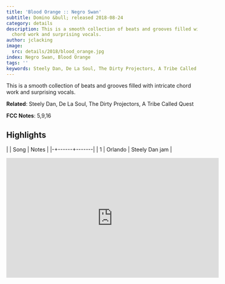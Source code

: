 ```yaml
---
title: 'Blood Orange :: Negro Swan'
subtitle: Domino &bull; released 2018-08-24
category: details
description: This is a smooth collection of beats and grooves filled with intricate
  chord work and surprising vocals.
author: jclacking
image:
  src: details/2018/blood_orange.jpg
index: Negro Swan, Blood Orange
tags: ''
keywords: Steely Dan, De La Soul, The Dirty Projectors, A Tribe Called Quest, Domino
---
```

This is a smooth collection of beats and grooves filled with intricate chord work and surprising vocals.<!--more-->

**Related**: Steely Dan, De La Soul, The Dirty Projectors, A Tribe Called Quest

**FCC Notes**: 5,9,16

## Highlights

| | Song | Notes |
|-+------+-------|
| 1 | Orlando | Steely Dan jam |

<div class="tlo-detail-video"><iframe width="560" height="315" src="https://www.youtube.com/embed/Q0gG0DtbPcY" frameborder="0" allow="autoplay; encrypted-media" allowfullscreen></iframe></div>

